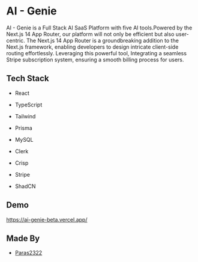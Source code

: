 
# AI - Genie

AI - Genie is a Full Stack AI SaaS Platform with five AI tools.Powered by the Next.js 14 App Router, our platform will not only be efficient but also user-centric.
The Next.js 14 App Router is a groundbreaking addition to the Next.js framework, enabling developers to design intricate client-side routing effortlessly. Leveraging this powerful tool, Integrating a seamless Stripe subscription system, ensuring a smooth billing process for users.
## Tech Stack

* React

* TypeScript

* Tailwind

* Prisma

* MySQL

* Clerk

* Crisp

* Stripe

* ShadCN

  
## Demo

https://ai-genie-beta.vercel.app/

## Made By

- [Paras2322](https://github.com/Paras2322)

  
